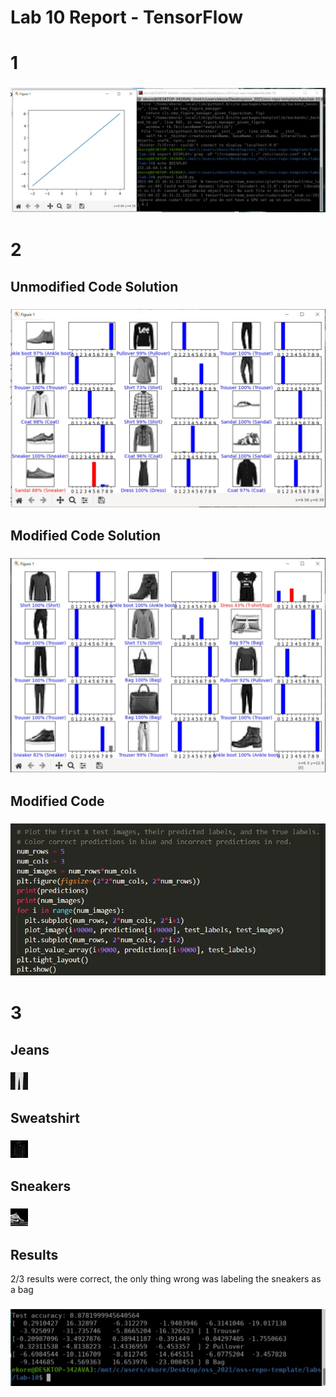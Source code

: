 # Lab 10 Report - TensorFlow

# 1

### ![Example1](images/Check1.jpg) 

# 2

## Unmodified Code Solution
### ![Example2_1](images/Check2_1.jpg) 

## Modified Code Solution
### ![Example2_2](images/Check2_2.jpg) 

## Modified Code
### ![Example2_3](images/Check2_3.jpg) 

# 3

## Jeans
### ![Example3_1](images/Jeans.jfif) 

## Sweatshirt
### ![Example3_3](images/Nike.jfif) 

## Sneakers
### ![Example3_2](images/Jordans.jpg) 

## Results
2/3 results were correct, the only thing wrong was labeling the sneakers as a bag
### ![Example3_4](images/Check3.jpg)

 

